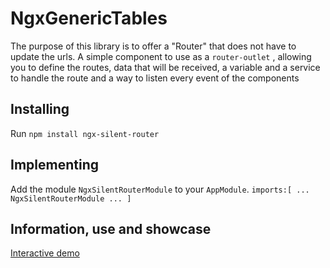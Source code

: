 # NgxGenericTables

The purpose of this library is to offer a "Router" that does not have to update the urls. A simple component to use as a `router-outlet` , allowing you to define the routes, data that will be received, a variable and a service to handle the route and a way to listen every event of the components

## Installing

Run `npm install ngx-silent-router`

## Implementing

Add the module `NgxSilentRouterModule` to your `AppModule`.
`
imports:[
	...
	NgxSilentRouterModule
	...
]
`


## Information, use and showcase

[Interactive demo](https://aramirezj.github.io/ngx-silent-router/)